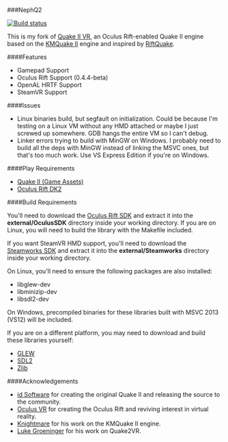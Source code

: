 ###NephQ2

[![Build status](https://ci.appveyor.com/api/projects/status/ga1l0v8hk0t5i6bj/branch/master?svg=true)](https://ci.appveyor.com/project/Nephatrine/nephq2/branch/master)

This is my fork of [Quake II VR](https://github.com/q2vr/Quake2VR/), an Oculus Rift-enabled Quake II engine based on the [KMQuake II](http://www.markshan.com/knightmare/) engine and inspired by [RiftQuake](https://github.com/phoboslab/Quakespasm-Rift).

####Features

- Gamepad Support
- Oculus Rift Support (0.4.4-beta)
- OpenAL HRTF Support
- SteamVR Support

####Issues

- Linux binaries build, but segfault on initialization. Could be because I'm testing on a Linux VM without any HMD attached or maybe I just screwed up somewhere. GDB hangs the entire VM so I can't debug.
- Linker errors trying to build with MinGW on Windows. I probably need to build all the deps with MinGW instead of linking the MSVC ones, but that's too much work. Use VS Express Edition if you're on Windows.

####Play Requirements

- [Quake II (Game Assets)](http://store.steampowered.com/app/2320/)
- [Oculus Rift DK2](https://www.oculus.com/dk2/)

####Build Requirements

You'll need to download the [Oculus Rift SDK](https://developer.oculus.com/downloads/#version=pc-0.4.4-beta) and extract it into the **external/OculusSDK** directory inside your working directory. If you are on Linux, you will need to build the library with the Makefile included.

If you want SteamVR HMD support, you'll need to download the [Steamworks SDK](https://partner.steamgames.com/) and extract it into the **external/Steamworks** directory inside your working directory.

On Linux, you'll need to ensure the following packages are also installed:

- libglew-dev
- libminizip-dev
- libsdl2-dev

On Windows, precompiled binaries for these libraries built with MSVC 2013 (VS12) will be included.

If you are on a different platform, you may need to download and build these libraries yourself:

- [GLEW](http://glew.sourceforge.net/)
- [SDL2](https://www.libsdl.org/download-2.0.php)
- [Zlib](http://www.zlib.net/)

####Acknowledgements

- [id Software](http://www.idsoftware.com/) for creating the original Quake II and releasing the source to the community.
- [Oculus VR](https://www.oculus.com/) for creating the Oculus Rift and reviving interest in virtual reality.
- [Knightmare](http://www.markshan.com/knightmare/) for his work on the KMQuake II engine.
- [Luke Groeninger](https://github.com/dghost) for his work on Quake2VR.
